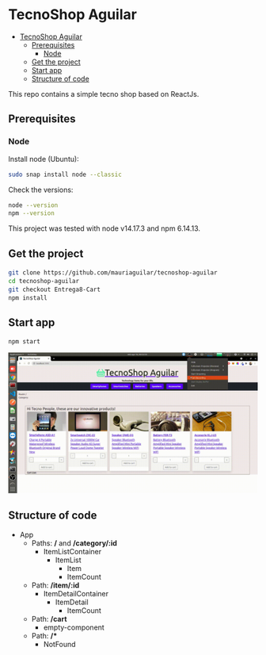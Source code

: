 # TecnoShop Aguilar

- [TecnoShop Aguilar](#tecnoshop-aguilar)
  - [Prerequisites](#prerequisites)
    - [Node](#node)
  - [Get the project](#get-the-project)
  - [Start app](#start-app)
  - [Structure of code](#structure-of-code)

This repo contains a simple tecno shop based on ReactJs.
## Prerequisites

### Node
Install node (Ubuntu):
```bash
sudo snap install node --classic
```
Check the versions:
```bash
node --version
npm --version
```
This project was tested with node v14.17.3 and npm 6.14.13.

## Get the project

```bash
git clone https://github.com/mauriaguilar/tecnoshop-aguilar
cd tecnoshop-aguilar
git checkout Entrega8-Cart
npm install
```

## Start app

```bash
npm start
```
![use_example.gif](use_example.gif)

## Structure of code

* App
  * Paths: **/** and **/category/:id**
    * ItemListContainer
      * ItemList
        * Item
        * ItemCount
  * Path: **/item/:id**
    * ItemDetailContainer
      * ItemDetail
        * ItemCount
  * Path: **/cart**
    * empty-component
  * Path: **/\***
    * NotFound